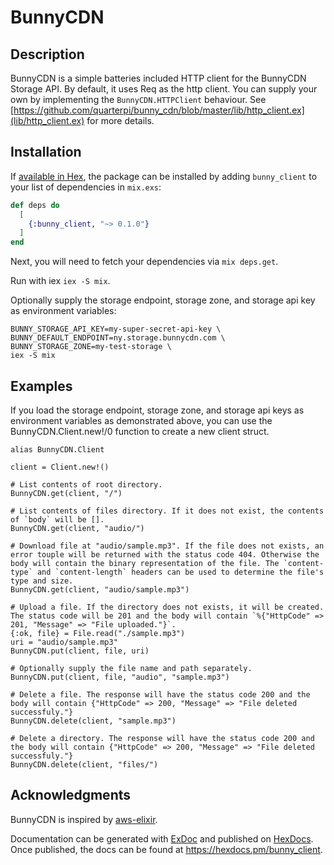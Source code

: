 # BunnyCDN

## Description
BunnyCDN is a simple batteries included HTTP client for the BunnyCDN Storage API. By default, it uses Req as the http client. You can supply your own by implementing the `BunnyCDN.HTTPClient` behaviour. See [https://github.com/quarterpi/bunny_cdn/blob/master/lib/http_client.ex](lib/http_client.ex) for more details.


## Installation

If [available in Hex](https://hex.pm/docs/publish), the package can be installed
by adding `bunny_client` to your list of dependencies in `mix.exs`:

```elixir
def deps do
  [
    {:bunny_client, "~> 0.1.0"}
  ]
end
```
Next, you will need to fetch your dependencies via `mix deps.get`.

Run with iex `iex -S mix`.

Optionally supply the storage endpoint, storage zone, and storage api key as environment variables:
```
BUNNY_STORAGE_API_KEY=my-super-secret-api-key \ 
BUNNY_DEFAULT_ENDPOINT=ny.storage.bunnycdn.com \ 
BUNNY_STORAGE_ZONE=my-test-storage \ 
iex -S mix
```

## Examples
If you load the storage endpoint, storage zone, and storage api keys as environment variables as demonstrated above, you can use the BunnyCDN.Client.new!/0 function to create a new client struct.
```
alias BunnyCDN.Client

client = Client.new!()

# List contents of root directory.
BunnyCDN.get(client, "/")

# List contents of files directory. If it does not exist, the contents of `body` will be []. 
BunnyCDN.get(client, "audio/")

# Download file at "audio/sample.mp3". If the file does not exists, an error touple will be returned with the status code 404. Otherwise the body will contain the binary representation of the file. The `content-type` and `content-length` headers can be used to determine the file's type and size.
BunnyCDN.get(client, "audio/sample.mp3")

# Upload a file. If the directory does not exists, it will be created. The status code will be 201 and the body will contain `%{"HttpCode" => 201, "Message" => "File uploaded."}`.
{:ok, file} = File.read("./sample.mp3")
uri = "audio/sample.mp3"
BunnyCDN.put(client, file, uri) 

# Optionally supply the file name and path separately.
BunnyCDN.put(client, file, "audio", "sample.mp3")

# Delete a file. The response will have the status code 200 and the body will contain {"HttpCode" => 200, "Message" => "File deleted successfuly."}
BunnyCDN.delete(client, "sample.mp3")

# Delete a directory. The response will have the status code 200 and the body will contain {"HttpCode" => 200, "Message" => "File deleted successfuly."}
BunnyCDN.delete(client, "files/")
```

## Acknowledgments
BunnyCDN is inspired by [aws-elixir](https://github.com/aws-beam/aws-elixir/tree/master).


Documentation can be generated with [ExDoc](https://github.com/elixir-lang/ex_doc)
and published on [HexDocs](https://hexdocs.pm). Once published, the docs can
be found at <https://hexdocs.pm/bunny_client>.

